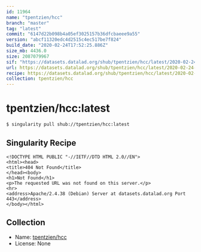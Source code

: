 ```yaml
---
id: 11964
name: "tpentzien/hcc"
branch: "master"
tag: "latest"
commit: "6147d22b098b4a05ef3025157b36dfcbaeee9a55"
version: "abcf11320edc4d2515c4ec517be7f824"
build_date: "2020-02-24T17:52:25.886Z"
size_mb: 4436.0
size: 2087079967
sif: "https://datasets.datalad.org/shub/tpentzien/hcc/latest/2020-02-24-6147d22b-abcf1132/abcf11320edc4d2515c4ec517be7f824.sif"
url: https://datasets.datalad.org/shub/tpentzien/hcc/latest/2020-02-24-6147d22b-abcf1132/
recipe: https://datasets.datalad.org/shub/tpentzien/hcc/latest/2020-02-24-6147d22b-abcf1132/Singularity
collection: tpentzien/hcc
---
```


# tpentzien/hcc:latest

```bash
$ singularity pull shub://tpentzien/hcc:latest
```

## Singularity Recipe

```singularity
<!DOCTYPE HTML PUBLIC "-//IETF//DTD HTML 2.0//EN">
<html><head>
<title>404 Not Found</title>
</head><body>
<h1>Not Found</h1>
<p>The requested URL was not found on this server.</p>
<hr>
<address>Apache/2.4.38 (Debian) Server at datasets.datalad.org Port 443</address>
</body></html>
```

## Collection

 - Name: [tpentzien/hcc](https://github.com/tpentzien/hcc)
 - License: None

